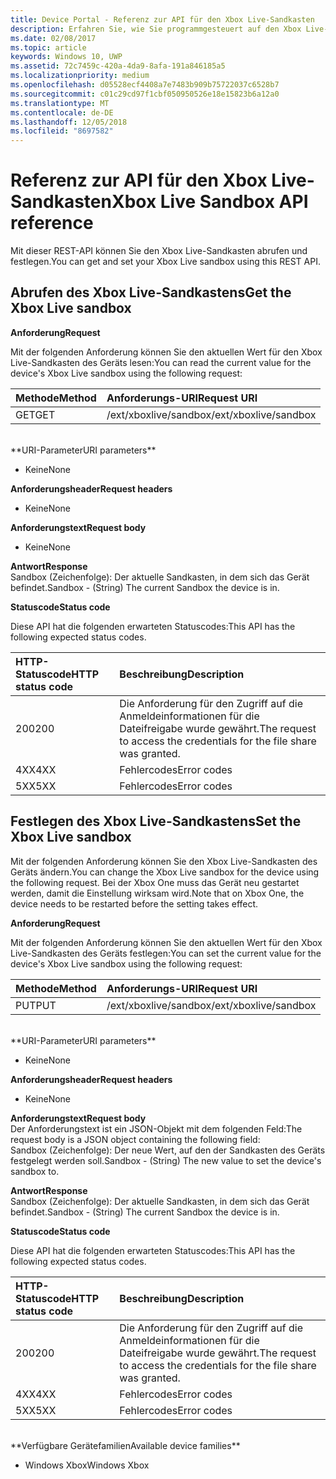 ```yaml
---
title: Device Portal - Referenz zur API für den Xbox Live-Sandkasten
description: Erfahren Sie, wie Sie programmgesteuert auf den Xbox Live-Sandkasten zugreifen.
ms.date: 02/08/2017
ms.topic: article
keywords: Windows 10, UWP
ms.assetid: 72c7459c-420a-4da9-8afa-191a846185a5
ms.localizationpriority: medium
ms.openlocfilehash: d05528ecf4408a7e7483b909b75722037c6528b7
ms.sourcegitcommit: c01c29cd97f1cbf050950526e18e15823b6a12a0
ms.translationtype: MT
ms.contentlocale: de-DE
ms.lasthandoff: 12/05/2018
ms.locfileid: "8697582"
---
```

# <a name="xbox-live-sandbox-api-reference"></a><span data-ttu-id="459b1-104">Referenz zur API für den Xbox Live-Sandkasten</span><span class="sxs-lookup"><span data-stu-id="459b1-104">Xbox Live Sandbox API reference</span></span>   
<span data-ttu-id="459b1-105">Mit dieser REST-API können Sie den Xbox Live-Sandkasten abrufen und festlegen.</span><span class="sxs-lookup"><span data-stu-id="459b1-105">You can get and set your Xbox Live sandbox using this REST API.</span></span>

## <a name="get-the-xbox-live-sandbox"></a><span data-ttu-id="459b1-106">Abrufen des Xbox Live-Sandkastens</span><span class="sxs-lookup"><span data-stu-id="459b1-106">Get the Xbox Live sandbox</span></span>

**<span data-ttu-id="459b1-107">Anforderung</span><span class="sxs-lookup"><span data-stu-id="459b1-107">Request</span></span>**

<span data-ttu-id="459b1-108">Mit der folgenden Anforderung können Sie den aktuellen Wert für den Xbox Live-Sandkasten des Geräts lesen:</span><span class="sxs-lookup"><span data-stu-id="459b1-108">You can read the current value for the device's Xbox Live sandbox using the following request:</span></span>

<span data-ttu-id="459b1-109">Methode</span><span class="sxs-lookup"><span data-stu-id="459b1-109">Method</span></span>      | <span data-ttu-id="459b1-110">Anforderungs-URI</span><span class="sxs-lookup"><span data-stu-id="459b1-110">Request URI</span></span>
:------     | :-----
<span data-ttu-id="459b1-111">GET</span><span class="sxs-lookup"><span data-stu-id="459b1-111">GET</span></span> | <span data-ttu-id="459b1-112">/ext/xboxlive/sandbox</span><span class="sxs-lookup"><span data-stu-id="459b1-112">/ext/xboxlive/sandbox</span></span>
<br />
**<span data-ttu-id="459b1-113">URI-Parameter</span><span class="sxs-lookup"><span data-stu-id="459b1-113">URI parameters</span></span>**

- <span data-ttu-id="459b1-114">Keine</span><span class="sxs-lookup"><span data-stu-id="459b1-114">None</span></span>

**<span data-ttu-id="459b1-115">Anforderungsheader</span><span class="sxs-lookup"><span data-stu-id="459b1-115">Request headers</span></span>**

- <span data-ttu-id="459b1-116">Keine</span><span class="sxs-lookup"><span data-stu-id="459b1-116">None</span></span>

**<span data-ttu-id="459b1-117">Anforderungstext</span><span class="sxs-lookup"><span data-stu-id="459b1-117">Request body</span></span>**

- <span data-ttu-id="459b1-118">Keine</span><span class="sxs-lookup"><span data-stu-id="459b1-118">None</span></span>

**<span data-ttu-id="459b1-119">Antwort</span><span class="sxs-lookup"><span data-stu-id="459b1-119">Response</span></span>**   
<span data-ttu-id="459b1-120">Sandbox (Zeichenfolge): Der aktuelle Sandkasten, in dem sich das Gerät befindet.</span><span class="sxs-lookup"><span data-stu-id="459b1-120">Sandbox - (String) The current Sandbox the device is in.</span></span>   

**<span data-ttu-id="459b1-121">Statuscode</span><span class="sxs-lookup"><span data-stu-id="459b1-121">Status code</span></span>**

<span data-ttu-id="459b1-122">Diese API hat die folgenden erwarteten Statuscodes:</span><span class="sxs-lookup"><span data-stu-id="459b1-122">This API has the following expected status codes.</span></span>

<span data-ttu-id="459b1-123">HTTP-Statuscode</span><span class="sxs-lookup"><span data-stu-id="459b1-123">HTTP status code</span></span>      | <span data-ttu-id="459b1-124">Beschreibung</span><span class="sxs-lookup"><span data-stu-id="459b1-124">Description</span></span>
:------     | :-----
<span data-ttu-id="459b1-125">200</span><span class="sxs-lookup"><span data-stu-id="459b1-125">200</span></span> | <span data-ttu-id="459b1-126">Die Anforderung für den Zugriff auf die Anmeldeinformationen für die Dateifreigabe wurde gewährt.</span><span class="sxs-lookup"><span data-stu-id="459b1-126">The request to access the credentials for the file share was granted.</span></span>
<span data-ttu-id="459b1-127">4XX</span><span class="sxs-lookup"><span data-stu-id="459b1-127">4XX</span></span> | <span data-ttu-id="459b1-128">Fehlercodes</span><span class="sxs-lookup"><span data-stu-id="459b1-128">Error codes</span></span>
<span data-ttu-id="459b1-129">5XX</span><span class="sxs-lookup"><span data-stu-id="459b1-129">5XX</span></span> | <span data-ttu-id="459b1-130">Fehlercodes</span><span class="sxs-lookup"><span data-stu-id="459b1-130">Error codes</span></span>

## <a name="set-the-xbox-live-sandbox"></a><span data-ttu-id="459b1-131">Festlegen des Xbox Live-Sandkastens</span><span class="sxs-lookup"><span data-stu-id="459b1-131">Set the Xbox Live sandbox</span></span>
<span data-ttu-id="459b1-132">Mit der folgenden Anforderung können Sie den Xbox Live-Sandkasten des Geräts ändern.</span><span class="sxs-lookup"><span data-stu-id="459b1-132">You can change the Xbox Live sandbox for the device using the following request.</span></span> <span data-ttu-id="459b1-133">Bei der Xbox One muss das Gerät neu gestartet werden, damit die Einstellung wirksam wird.</span><span class="sxs-lookup"><span data-stu-id="459b1-133">Note that on Xbox One, the device needs to be restarted before the setting takes effect.</span></span>

**<span data-ttu-id="459b1-134">Anforderung</span><span class="sxs-lookup"><span data-stu-id="459b1-134">Request</span></span>**

<span data-ttu-id="459b1-135">Mit der folgenden Anforderung können Sie den aktuellen Wert für den Xbox Live-Sandkasten des Geräts festlegen:</span><span class="sxs-lookup"><span data-stu-id="459b1-135">You can set the current value for the device's Xbox Live sandbox using the following request:</span></span>

<span data-ttu-id="459b1-136">Methode</span><span class="sxs-lookup"><span data-stu-id="459b1-136">Method</span></span>      | <span data-ttu-id="459b1-137">Anforderungs-URI</span><span class="sxs-lookup"><span data-stu-id="459b1-137">Request URI</span></span>
:------     | :-----
<span data-ttu-id="459b1-138">PUT</span><span class="sxs-lookup"><span data-stu-id="459b1-138">PUT</span></span> | <span data-ttu-id="459b1-139">/ext/xboxlive/sandbox</span><span class="sxs-lookup"><span data-stu-id="459b1-139">/ext/xboxlive/sandbox</span></span>
<br />
**<span data-ttu-id="459b1-140">URI-Parameter</span><span class="sxs-lookup"><span data-stu-id="459b1-140">URI parameters</span></span>**

- <span data-ttu-id="459b1-141">Keine</span><span class="sxs-lookup"><span data-stu-id="459b1-141">None</span></span>

**<span data-ttu-id="459b1-142">Anforderungsheader</span><span class="sxs-lookup"><span data-stu-id="459b1-142">Request headers</span></span>**

- <span data-ttu-id="459b1-143">Keine</span><span class="sxs-lookup"><span data-stu-id="459b1-143">None</span></span>

**<span data-ttu-id="459b1-144">Anforderungstext</span><span class="sxs-lookup"><span data-stu-id="459b1-144">Request body</span></span>**   
<span data-ttu-id="459b1-145">Der Anforderungstext ist ein JSON-Objekt mit dem folgenden Feld:</span><span class="sxs-lookup"><span data-stu-id="459b1-145">The request body is a JSON object containing the following field:</span></span>   
<span data-ttu-id="459b1-146">Sandbox (Zeichenfolge): Der neue Wert, auf den der Sandkasten des Geräts festgelegt werden soll.</span><span class="sxs-lookup"><span data-stu-id="459b1-146">Sandbox - (String) The new value to set the device's sandbox to.</span></span>

**<span data-ttu-id="459b1-147">Antwort</span><span class="sxs-lookup"><span data-stu-id="459b1-147">Response</span></span>**   
<span data-ttu-id="459b1-148">Sandbox (Zeichenfolge): Der aktuelle Sandkasten, in dem sich das Gerät befindet.</span><span class="sxs-lookup"><span data-stu-id="459b1-148">Sandbox - (String) The current Sandbox the device is in.</span></span>   

**<span data-ttu-id="459b1-149">Statuscode</span><span class="sxs-lookup"><span data-stu-id="459b1-149">Status code</span></span>**

<span data-ttu-id="459b1-150">Diese API hat die folgenden erwarteten Statuscodes:</span><span class="sxs-lookup"><span data-stu-id="459b1-150">This API has the following expected status codes.</span></span>

<span data-ttu-id="459b1-151">HTTP-Statuscode</span><span class="sxs-lookup"><span data-stu-id="459b1-151">HTTP status code</span></span>      | <span data-ttu-id="459b1-152">Beschreibung</span><span class="sxs-lookup"><span data-stu-id="459b1-152">Description</span></span>
:------     | :-----
<span data-ttu-id="459b1-153">200</span><span class="sxs-lookup"><span data-stu-id="459b1-153">200</span></span> | <span data-ttu-id="459b1-154">Die Anforderung für den Zugriff auf die Anmeldeinformationen für die Dateifreigabe wurde gewährt.</span><span class="sxs-lookup"><span data-stu-id="459b1-154">The request to access the credentials for the file share was granted.</span></span>
<span data-ttu-id="459b1-155">4XX</span><span class="sxs-lookup"><span data-stu-id="459b1-155">4XX</span></span> | <span data-ttu-id="459b1-156">Fehlercodes</span><span class="sxs-lookup"><span data-stu-id="459b1-156">Error codes</span></span>
<span data-ttu-id="459b1-157">5XX</span><span class="sxs-lookup"><span data-stu-id="459b1-157">5XX</span></span> | <span data-ttu-id="459b1-158">Fehlercodes</span><span class="sxs-lookup"><span data-stu-id="459b1-158">Error codes</span></span>

<br />
**<span data-ttu-id="459b1-159">Verfügbare Gerätefamilien</span><span class="sxs-lookup"><span data-stu-id="459b1-159">Available device families</span></span>**

* <span data-ttu-id="459b1-160">Windows Xbox</span><span class="sxs-lookup"><span data-stu-id="459b1-160">Windows Xbox</span></span>

